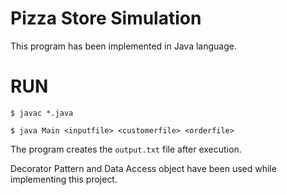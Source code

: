 # Pizza Store Simulation

This program has been implemented in Java language. 

# RUN

`$ javac *.java`

`$ java Main <inputfile> <customerfile> <orderfile>`

The program creates the `output.txt` file after execution.

Decorator Pattern and Data Access object have been used while implementing this project.
